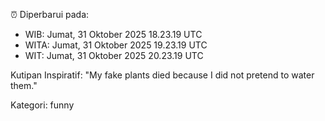 ⏰ Diperbarui pada:
- WIB: Jumat, 31 Oktober 2025 18.23.19 UTC
- WITA: Jumat, 31 Oktober 2025 19.23.19 UTC
- WIT: Jumat, 31 Oktober 2025 20.23.19 UTC

Kutipan Inspiratif:
"My fake plants died because I did not pretend to water them."


Kategori: funny

